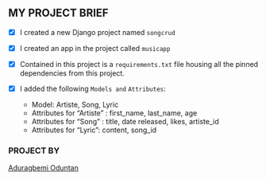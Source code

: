 ## MY PROJECT BRIEF

- [x] I created a new Django project named ```songcrud```
- [x] I created an app in the project called ```musicapp```
- [x] Contained in this project is a ```requirements.txt``` file housing all the pinned dependencies from this project.

- [x] I added the following ```Models and``` ```Attributes```: 
    * Model: Artiste, Song, Lyric
    * Attributes for “Artiste” : first_name, last_name, age
    * Attributes for “Song” : title, date released, likes, artiste_id
    * Attributes for “Lyric”: content, song_id

### PROJECT BY
[Aduragbemi Oduntan](https://github.com/Salemori)